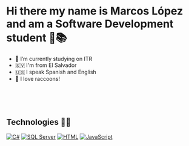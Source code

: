 # Hi there my name is Marcos López and am a Software Development student 🦝📚

- 🔭 I’m currently studying on ITR 
- 🇸🇻 I'm from El Salvador 
- 🇺🇸 I speak Spanish and English
- 🦝 I love raccoons!
<br/>
<br/>
<br/>


## Technologies 👨‍🔧

[![C#](https://img.shields.io/badge/C%23-239120?style=for-the-badge&logo=c-sharp&logoColor=white)]()
[![SQL Server](https://img.shields.io/badge/SQLServer-CC2927?style=for-the-badge&logo=MicrosoftSQLServer&logoColor=white&labelColor=101010)]()
[![HTML](https://img.shields.io/badge/HTML5-E34F26?style=for-the-badge&logo=html5&logoColor=white)]()
[![JavaScript](https://img.shields.io/badge/JavaScript-F7DF1E?style=for-the-badge&logo=javascript&logoColor=white&labelColor=101010)]()
